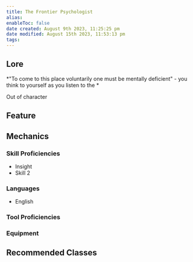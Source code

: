 ```yaml
---
title: The Frontier Psychologist
alias: 
enableToc: false
date created: August 9th 2023, 11:25:25 pm
date modified: August 15th 2023, 11:53:13 pm
tags: 
---
```

## Lore
*"To come to this place voluntarily one must be mentally deficient" - you think to yourself as you listen to the *

Out of character
## Feature

## Mechanics
### Skill Proficiencies
- Insight
- Skill 2
### Languages
- English
### Tool Proficiencies
### Equipment
## Recommended Classes
